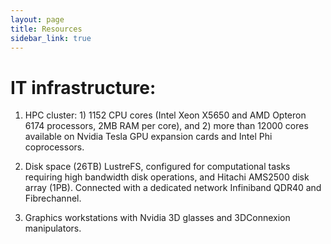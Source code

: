 ```yaml
---
layout: page
title: Resources
sidebar_link: true
---
```



# IT infrastructure:

1. HPC cluster: 1) 1152 CPU cores (Intel Xeon X5650 and AMD Opteron 6174 processors, 2MB RAM per core), and 2) more than 12000 cores available on Nvidia Tesla GPU expansion cards and Intel Phi coprocessors.

2. Disk space (26TB) LustreFS, configured for computational tasks requiring high bandwidth disk operations, and Hitachi AMS2500 disk array (1PB). Connected with a dedicated network Infiniband QDR40 and Fibrechannel.

3. Graphics workstations with Nvidia 3D glasses and 3DConnexion manipulators.
